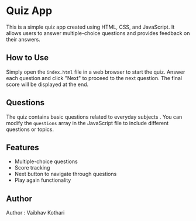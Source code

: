 

<h1>Quiz App</h1>

<p>This is a simple quiz app created using HTML, CSS, and JavaScript. It allows users to answer multiple-choice questions and provides feedback on their answers.</p>

<h2>How to Use</h2>

<p>Simply open the <code>index.html</code> file in a web browser to start the quiz. Answer each question and click "Next" to proceed to the next question. The final score will be displayed at the end.</p>

<h2>Questions</h2>

<p>The quiz contains basic questions related to everyday subjects . You can modify the <code>questions</code> array in the JavaScript file to include different questions or topics.</p>

<h2>Features</h2>

<ul>
  <li>Multiple-choice questions</li>
  <li>Score tracking</li>
  <li>Next button to navigate through questions</li>
  <li>Play again functionality</li>
</ul>



<h2>Author</h2>

<p>Author : Vaibhav Kothari</p>

</body>
</html>
